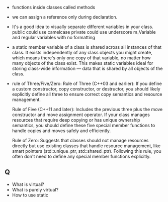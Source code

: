 - functions inside classes called methods
- we can assign a reference only during declaration.
- It's a good idea to visually separate different variables in your class.
    public could use camelcase
    private could use underscore m_Variable and
    regular variables with no formatting
- a static member variable of a class is shared across all instances of that class.
    It exists independently of any class objects you might create, which means there's only one copy of that variable, no matter how many objects of the class exist. This makes static variables ideal for storing class-wide information — data that is shared by all objects of the class.
- rule of Three/Five/Zero:
    Rule of Three (C++03 and earlier): If you define a custom constructor, copy constructor, or destructor, you should likely explicitly define all three to ensure correct copy semantics and resource management.

    Rule of Five (C++11 and later): Includes the previous three plus the move constructor and move assignment operator. If your class manages resources that require deep copying or has unique ownership semantics, you should define these five special member functions to handle copies and moves safely and efficiently.

    Rule of Zero: Suggests that classes should not manage resources directly but use existing classes that handle resource management, like smart pointers (std::unique_ptr, std::shared_ptr). Following this rule, you often don't need to define any special member functions explicitly.

## Q
- What is virtual?
- What is purely virtual?
- How to use static
